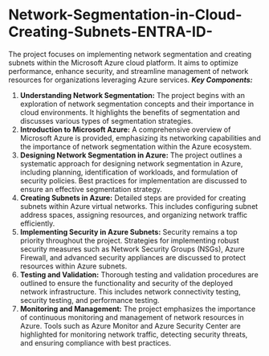 # Network-Segmentation-in-Cloud-Creating-Subnets-ENTRA-ID-
The project focuses on implementing network segmentation and creating subnets within the Microsoft Azure cloud platform. It aims to optimize performance, enhance security, and streamline management of network resources for organizations leveraging Azure services.
***Key Components:***

1. **Understanding Network Segmentation:** The project begins with an exploration of network segmentation concepts and their importance in cloud environments. It highlights the benefits of segmentation and discusses various types of segmentation strategies.
2. **Introduction to Microsoft Azure:** A comprehensive overview of Microsoft Azure is provided, emphasizing its networking capabilities and the importance of network segmentation within the Azure ecosystem.
3. **Designing Network Segmentation in Azure:** The project outlines a systematic approach for designing network segmentation in Azure, including planning, identification of workloads, and formulation of security policies. Best practices for implementation are discussed to ensure an effective segmentation strategy.
4. **Creating Subnets in Azure:** Detailed steps are provided for creating subnets within Azure virtual networks. This includes configuring subnet address spaces, assigning resources, and organizing network traffic efficiently.
5. **Implementing Security in Azure Subnets:** Security remains a top priority throughout the project. Strategies for implementing robust security measures such as Network Security Groups (NSGs), Azure Firewall, and advanced security appliances are discussed to protect resources within Azure subnets.
6. **Testing and Validation:** Thorough testing and validation procedures are outlined to ensure the functionality and security of the deployed network infrastructure. This includes network connectivity testing, security testing, and performance testing.
7. **Monitoring and Management:** The project emphasizes the importance of continuous monitoring and management of network resources in Azure. Tools such as Azure Monitor and Azure Security Center are highlighted for monitoring network traffic, detecting security threats, and ensuring compliance with best practices.

